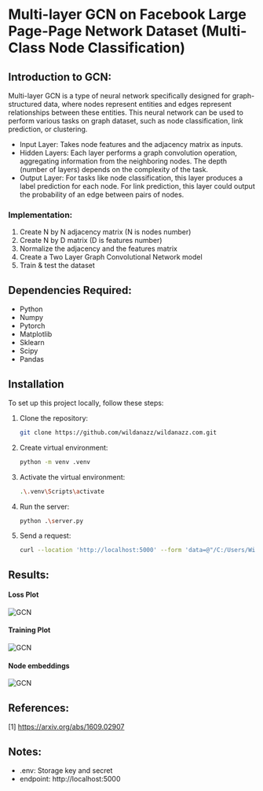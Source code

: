 # Multi-layer GCN on Facebook Large Page-Page Network Dataset (Multi-Class Node Classification)

## Introduction to GCN:
Multi-layer GCN is a type of neural network specifically designed for graph-structured data, where nodes represent entities and edges represent relationships between these entities. This neural network can be used to perform various tasks on graph dataset, such as node classification, link prediction, or clustering.
- Input Layer: Takes node features and the adjacency matrix as inputs.
- Hidden Layers: Each layer performs a graph convolution operation, aggregating information from the neighboring nodes. The depth (number of layers) depends on the complexity of the task.
- Output Layer: For tasks like node classification, this layer produces a label prediction for each node. For link prediction, this layer could output the probability of an edge between pairs of nodes.
### Implementation:
1. Create N by N adjacency matrix (N is nodes number)
2. Create N by D matrix (D is features number)
3. Normalize the adjacency and the features matrix
4. Create a Two Layer Graph Convolutional Network model
5. Train & test the dataset

## Dependencies Required:
- Python
- Numpy
- Pytorch
- Matplotlib
- Sklearn
- Scipy
- Pandas

## Installation
To set up this project locally, follow these steps:
1. Clone the repository:
   ```bash
   git clone https://github.com/wildanazz/wildanazz.com.git
2. Create virtual environment:
   ```bash
   python -m venv .venv   
3. Activate the virtual environment:
   ```bash
   .\.venv\Scripts\activate
4. Run the server:
   ```bash
   python .\server.py
5. Send a request:
   ```bash
   curl --location 'http://localhost:5000' --form 'data=@"/C:/Users/Wildan Aziz/OneDrive/Documents/Dev/gcn-http-server/data/facebook.npz"'

## Results:
#### Loss Plot
![GCN](./data/Loss.png)
#### Training Plot
![GCN](./data/Accuracy.png)
#### Node embeddings
![GCN](./data/Embedding.png)

## References:
[1] https://arxiv.org/abs/1609.02907

## Notes:
- .env: Storage key and secret
- endpoint: http://localhost:5000
